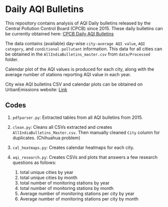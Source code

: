 # Daily AQI Bulletins

This repository contains analysis of AQI Daily bulletins released by the Central Pollution Control Board (CPCB) since 2015. These daily bulletins can be currently obtained here: [CPCB Daily AQI Bulletins](https://cpcb.nic.in/AQI_Bulletin.php)

The data contains (available) day-wise `city-average AQI value`, `AQI category`, and `conditional pollutant` information. This data for all cities can be obtained in the  `AllIndiaBulletins_master.csv` from `data/Processed` folder.

Calendar plot of the AQI values is produced for each city, along with the average number of stations reporting AQI value in each year.

City wise AQI bulletins CSV and calendar plots can be obtained on UrbanEmissions website: [Link](https://urbanemissions.info/india-air-quality/india-ncap-aqi-indian-cities-2015-2023/)

## Codes
1. `pdfparser.py`: Extracted tables from all AQI bulletins from 2015.
2. `clean.py`: Cleans all CSVs extracted and creates `AllIndiaBulletins_Master.csv`. Then manually cleaned `City` column for duplicates. (Chihuahua problem)
3. `cal_heatmaps.py`: Creates calendar heatmaps for each city. 
4. `aqi_research.py`: Creates CSVs and plots that answers a few research questions as follows:

    1. total unique cities by year 
    2. total unique cities by month
    3. total number of monitoring stations by year
    4. total number of monitoring stations by month
    5. Average number of monitoring stations per city by year 
    6. Average number of monitoring stations per city by month
